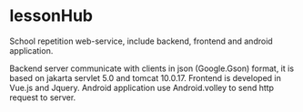 # lessonHub
School repetition web-service, include backend, frontend and android application. 

Backend server communicate with clients in json (Google.Gson) format, it is based on jakarta servlet 5.0 and tomcat 10.0.17.
Frontend is developed in Vue.js and Jquery.
Android application use Android.volley to send http request to server.
